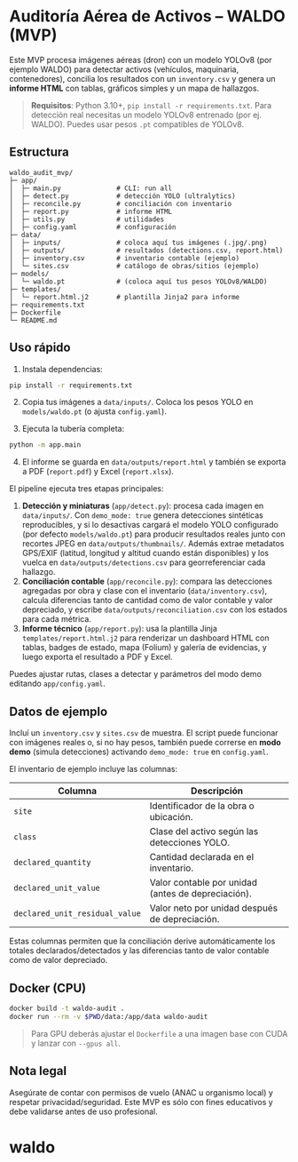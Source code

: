 # Auditoría Aérea de Activos – WALDO (MVP)

Este MVP procesa imágenes aéreas (dron) con un modelo YOLOv8 (por ejemplo WALDO) para detectar activos (vehículos, maquinaria, contenedores), concilia los resultados con un `inventory.csv` y genera un **informe HTML** con tablas, gráficos simples y un mapa de hallazgos.

> **Requisitos**: Python 3.10+, `pip install -r requirements.txt`. Para detección real necesitas un modelo YOLOv8 entrenado (por ej. WALDO). Puedes usar pesos `.pt` compatibles de YOLOv8.

## Estructura

```
waldo_audit_mvp/
├─ app/
│  ├─ main.py              # CLI: run all
│  ├─ detect.py            # detección YOLO (ultralytics)
│  ├─ reconcile.py         # conciliación con inventario
│  ├─ report.py            # informe HTML
│  ├─ utils.py             # utilidades
│  ├─ config.yaml          # configuración
├─ data/
│  ├─ inputs/              # coloca aquí tus imágenes (.jpg/.png)
│  ├─ outputs/             # resultados (detections.csv, report.html)
│  ├─ inventory.csv        # inventario contable (ejemplo)
│  └─ sites.csv            # catálogo de obras/sitios (ejemplo)
├─ models/
│  └─ waldo.pt             # (coloca aquí tus pesos YOLOv8/WALDO)
├─ templates/
│  └─ report.html.j2       # plantilla Jinja2 para informe
├─ requirements.txt
├─ Dockerfile
└─ README.md
```

## Uso rápido

1) Instala dependencias:

```bash
pip install -r requirements.txt
```

2) Copia tus imágenes a `data/inputs/`. Coloca los pesos YOLO en `models/waldo.pt` (o ajusta `config.yaml`).

3) Ejecuta la tubería completa:

```bash
python -m app.main
```

4) El informe se guarda en `data/outputs/report.html` y también se exporta a PDF (`report.pdf`) y Excel (`report.xlsx`).

El pipeline ejecuta tres etapas principales:

1. **Detección y miniaturas** (`app/detect.py`): procesa cada imagen en `data/inputs/`. Con `demo_mode: true` genera detecciones sintéticas reproducibles, y si lo desactivas cargará el modelo YOLO configurado (por defecto `models/waldo.pt`) para producir resultados reales junto con recortes JPEG en `data/outputs/thumbnails/`. Además extrae metadatos GPS/EXIF (latitud, longitud y altitud cuando están disponibles) y los vuelca en `data/outputs/detections.csv` para georreferenciar cada hallazgo.
2. **Conciliación contable** (`app/reconcile.py`): compara las detecciones agregadas por obra y clase con el inventario (`data/inventory.csv`), calcula diferencias tanto de cantidad como de valor contable y valor depreciado, y escribe `data/outputs/reconciliation.csv` con los estados para cada métrica.
3. **Informe técnico** (`app/report.py`): usa la plantilla Jinja `templates/report.html.j2` para renderizar un dashboard HTML con tablas, badges de estado, mapa (Folium) y galería de evidencias, y luego exporta el resultado a PDF y Excel.

Puedes ajustar rutas, clases a detectar y parámetros del modo demo editando `app/config.yaml`.

## Datos de ejemplo
Incluí un `inventory.csv` y `sites.csv` de muestra. El script puede funcionar con imágenes reales o, si no hay pesos, también puede correrse en **modo demo** (simula detecciones) activando `demo_mode: true` en `config.yaml`.

El inventario de ejemplo incluye las columnas:

| Columna | Descripción |
| --- | --- |
| `site` | Identificador de la obra o ubicación. |
| `class` | Clase del activo según las detecciones YOLO. |
| `declared_quantity` | Cantidad declarada en el inventario. |
| `declared_unit_value` | Valor contable por unidad (antes de depreciación). |
| `declared_unit_residual_value` | Valor neto por unidad después de depreciación. |

Estas columnas permiten que la conciliación derive automáticamente los totales declarados/detectados y las diferencias tanto de valor contable como de valor depreciado.

## Docker (CPU)
```bash
docker build -t waldo-audit .
docker run --rm -v $PWD/data:/app/data waldo-audit
```

> Para GPU deberás ajustar el `Dockerfile` a una imagen base con CUDA y lanzar con `--gpus all`.

## Nota legal
Asegúrate de contar con permisos de vuelo (ANAC u organismo local) y respetar privacidad/seguridad. Este MVP es sólo con fines educativos y debe validarse antes de uso profesional.
# waldo
